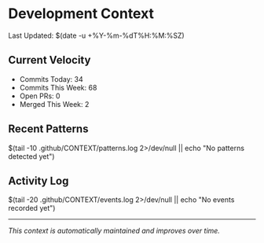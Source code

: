# Development Context

Last Updated: $(date -u +%Y-%m-%dT%H:%M:%SZ)

## Current Velocity
- Commits Today: 34
- Commits This Week: 68
- Open PRs: 0
- Merged This Week: 2

## Recent Patterns
$(tail -10 .github/CONTEXT/patterns.log 2>/dev/null || echo "No patterns detected yet")

## Activity Log
$(tail -20 .github/CONTEXT/events.log 2>/dev/null || echo "No events recorded yet")

---
*This context is automatically maintained and improves over time.*
